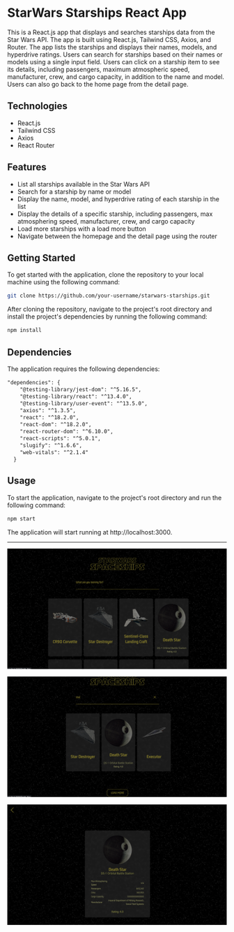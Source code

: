 # StarWars Starships React App

This is a React.js app that displays and searches starships data from the Star Wars API. The app is built using React.js, Tailwind CSS, Axios, and Router. The app lists the starships and displays their names, models, and hyperdrive ratings. Users can search for starships based on their names or models using a single input field. Users can click on a starship item to see its details, including passengers, maximum atmospheric speed, manufacturer, crew, and cargo capacity, in addition to the name and model. Users can also go back to the home page from the detail page.



## Technologies

- React.js
- Tailwind CSS
- Axios
- React Router

## Features

- List all starships available in the Star Wars API
- Search for a starship by name or model
- Display the name, model, and hyperdrive rating of each starship in the list
- Display the details of a specific starship, including passengers, max atmosphering speed, manufacturer, crew, and cargo capacity
- Load more starships with a load more button
- Navigate between the homepage and the detail page using the router

## Getting Started

To get started with the application, clone the repository to your local machine using the following command:

```bash
git clone https://github.com/your-username/starwars-starships.git
```

After cloning the repository, navigate to the project's root directory and install the project's dependencies by running the following command:

```bash
npm install
```

## Dependencies

The application requires the following dependencies:

```
"dependencies": {
    "@testing-library/jest-dom": "^5.16.5",
    "@testing-library/react": "^13.4.0",
    "@testing-library/user-event": "^13.5.0",
    "axios": "^1.3.5",
    "react": "^18.2.0",
    "react-dom": "^18.2.0",
    "react-router-dom": "^6.10.0",
    "react-scripts": "^5.0.1",
    "slugify": "^1.6.6",
    "web-vitals": "^2.1.4"
  }
```

## Usage

To start the application, navigate to the project's root directory and run the following command:

```bash
npm start
```

The application will start running at http://localhost:3000.

---

![homepage](./img/homepage.png)

![search](./img/search.png)

![detailcard](./img/detailcard.png)
